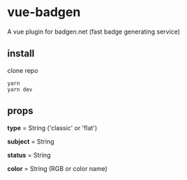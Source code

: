 # vue-badgen

A vue plugin for badgen.net (fast badge generating service)

## install

clone repo

```
yarn
yarn dev
```

## props

**type** = String ('classic' or 'flat')

**subject** = String

**status** = String

**color** = String (RGB or color name)